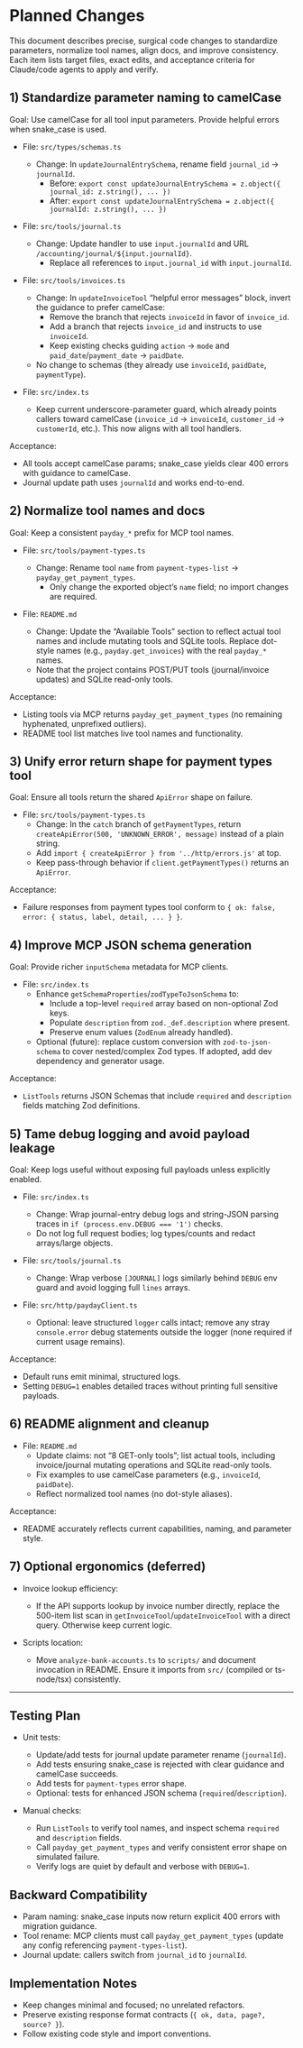 # Planned Changes

This document describes precise, surgical code changes to standardize parameters, normalize tool names, align docs, and improve consistency. Each item lists target files, exact edits, and acceptance criteria for Claude/code agents to apply and verify.

## 1) Standardize parameter naming to camelCase

Goal: Use camelCase for all tool input parameters. Provide helpful errors when snake_case is used.

- File: `src/types/schemas.ts`
  - Change: In `updateJournalEntrySchema`, rename field `journal_id` → `journalId`.
    - Before: `export const updateJournalEntrySchema = z.object({ journal_id: z.string(), ... })`
    - After:  `export const updateJournalEntrySchema = z.object({ journalId: z.string(), ... })`

- File: `src/tools/journal.ts`
  - Change: Update handler to use `input.journalId` and URL `/accounting/journal/${input.journalId}`.
    - Replace all references to `input.journal_id` with `input.journalId`.

- File: `src/tools/invoices.ts`
  - Change: In `updateInvoiceTool` “helpful error messages” block, invert the guidance to prefer camelCase:
    - Remove the branch that rejects `invoiceId` in favor of `invoice_id`.
    - Add a branch that rejects `invoice_id` and instructs to use `invoiceId`.
    - Keep existing checks guiding `action` → `mode` and `paid_date`/`payment_date` → `paidDate`.
  - No change to schemas (they already use `invoiceId`, `paidDate`, `paymentType`).

- File: `src/index.ts`
  - Keep current underscore-parameter guard, which already points callers toward camelCase (`invoice_id` → `invoiceId`, `customer_id` → `customerId`, etc.). This now aligns with all tool handlers.

Acceptance:
- All tools accept camelCase params; snake_case yields clear 400 errors with guidance to camelCase.
- Journal update path uses `journalId` and works end-to-end.

## 2) Normalize tool names and docs

Goal: Keep a consistent `payday_*` prefix for MCP tool names.

- File: `src/tools/payment-types.ts`
  - Change: Rename tool `name` from `payment-types-list` → `payday_get_payment_types`.
    - Only change the exported object’s `name` field; no import changes are required.

- File: `README.md`
  - Change: Update the “Available Tools” section to reflect actual tool names and include mutating tools and SQLite tools. Replace dot-style names (e.g., `payday.get_invoices`) with the real `payday_*` names.
  - Note that the project contains POST/PUT tools (journal/invoice updates) and SQLite read-only tools.

Acceptance:
- Listing tools via MCP returns `payday_get_payment_types` (no remaining hyphenated, unprefixed outliers).
- README tool list matches live tool names and functionality.

## 3) Unify error return shape for payment types tool

Goal: Ensure all tools return the shared `ApiError` shape on failure.

- File: `src/tools/payment-types.ts`
  - Change: In the `catch` branch of `getPaymentTypes`, return `createApiError(500, 'UNKNOWN_ERROR', message)` instead of a plain string.
  - Add `import { createApiError } from '../http/errors.js'` at top.
  - Keep pass-through behavior if `client.getPaymentTypes()` returns an `ApiError`.

Acceptance:
- Failure responses from payment types tool conform to `{ ok: false, error: { status, label, detail, ... } }`.

## 4) Improve MCP JSON schema generation

Goal: Provide richer `inputSchema` metadata for MCP clients.

- File: `src/index.ts`
  - Enhance `getSchemaProperties`/`zodTypeToJsonSchema` to:
    - Include a top-level `required` array based on non-optional Zod keys.
    - Populate `description` from `zod._def.description` where present.
    - Preserve enum values (`ZodEnum` already handled).
  - Optional (future): replace custom conversion with `zod-to-json-schema` to cover nested/complex Zod types. If adopted, add dev dependency and generator usage.

Acceptance:
- `ListTools` returns JSON Schemas that include `required` and `description` fields matching Zod definitions.

## 5) Tame debug logging and avoid payload leakage

Goal: Keep logs useful without exposing full payloads unless explicitly enabled.

- File: `src/index.ts`
  - Change: Wrap journal-entry debug logs and string-JSON parsing traces in `if (process.env.DEBUG === '1')` checks.
  - Do not log full request bodies; log types/counts and redact arrays/large objects.

- File: `src/tools/journal.ts`
  - Change: Wrap verbose `[JOURNAL]` logs similarly behind `DEBUG` env guard and avoid logging full `lines` arrays.

- File: `src/http/paydayClient.ts`
  - Optional: leave structured `logger` calls intact; remove any stray `console.error` debug statements outside the logger (none required if current usage remains).

Acceptance:
- Default runs emit minimal, structured logs.
- Setting `DEBUG=1` enables detailed traces without printing full sensitive payloads.

## 6) README alignment and cleanup

- File: `README.md`
  - Update claims: not “8 GET-only tools”; list actual tools, including invoice/journal mutating operations and SQLite read-only tools.
  - Fix examples to use camelCase parameters (e.g., `invoiceId`, `paidDate`).
  - Reflect normalized tool names (no dot-style aliases).

Acceptance:
- README accurately reflects current capabilities, naming, and parameter style.

## 7) Optional ergonomics (deferred)

- Invoice lookup efficiency:
  - If the API supports lookup by invoice number directly, replace the 500-item list scan in `getInvoiceTool`/`updateInvoiceTool` with a direct query. Otherwise keep current logic.

- Scripts location:
  - Move `analyze-bank-accounts.ts` to `scripts/` and document invocation in README. Ensure it imports from `src/` (compiled or ts-node/tsx) consistently.

---

## Testing Plan

- Unit tests:
  - Update/add tests for journal update parameter rename (`journalId`).
  - Add tests ensuring snake_case is rejected with clear guidance and camelCase succeeds.
  - Add tests for `payment-types` error shape.
  - Optional: tests for enhanced JSON schema (`required`/`description`).

- Manual checks:
  - Run `ListTools` to verify tool names, and inspect schema `required` and `description` fields.
  - Call `payday_get_payment_types` and verify consistent error shape on simulated failure.
  - Verify logs are quiet by default and verbose with `DEBUG=1`.

## Backward Compatibility

- Param naming: snake_case inputs now return explicit 400 errors with migration guidance.
- Tool rename: MCP clients must call `payday_get_payment_types` (update any config referencing `payment-types-list`).
- Journal update: callers switch from `journal_id` to `journalId`.

## Implementation Notes

- Keep changes minimal and focused; no unrelated refactors.
- Preserve existing response format contracts (`{ ok, data, page?, source? }`).
- Follow existing code style and import conventions.

